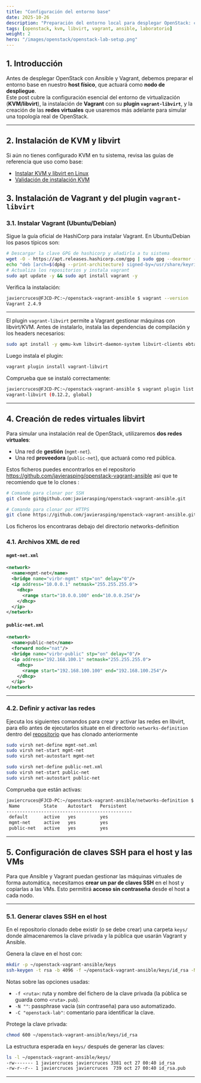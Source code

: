 ```yaml
---
title: "Configuración del entorno base"
date: 2025-10-26
description: "Preparación del entorno local para desplegar OpenStack: configuración de KVM/libvirt, instalación de Vagrant y redes virtuales necesarias."
tags: [openstack, kvm, libvirt, vagrant, ansible, laboratorio]
weight: 2
hero: "/images/openstack/openstack-lab-setup.png"
---
```

## 1. Introducción

Antes de desplegar OpenStack con Ansible y Vagrant, debemos preparar el entorno base en nuestro **host físico**, que actuará como **nodo de despliegue**.  
Este post cubre la configuración esencial del entorno de virtualización (**KVM/libvirt**), la instalación de **Vagrant** con su **plugin `vagrant-libvirt`**, y la creación de las **redes virtuales** que usaremos más adelante para simular una topología real de OpenStack.

---

## 2. Instalación de KVM y libvirt

Si aún no tienes configurado KVM en tu sistema, revisa las guías de referencia que uso como base:

- [Instalar KVM y libvirt en Linux](https://www.javiercd.es/posts/virtualizacion-kvm-linux/instalacion-kvm/instalar-kvm-libvirt/instalar-kvm-libvirt/)
- [Validación de instalación KVM](https://www.javiercd.es/posts/virtualizacion-kvm-linux/instalacion-kvm/validar-host-kvm/validar-host-kvm/)

## 3. Instalación de Vagrant y del plugin `vagrant-libvirt`

### 3.1. Instalar Vagrant (Ubuntu/Debian)

Sigue la guía oficial de HashiCorp para instalar Vagrant. En Ubuntu/Debian los pasos típicos son:

```bash
# Descargar la clave GPG de hashicorp y añadirla a tu sistema
wget -O - https://apt.releases.hashicorp.com/gpg | sudo gpg --dearmor -o /usr/share/keyrings/hashicorp-archive-keyring.gpg
echo "deb [arch=$(dpkg --print-architecture) signed-by=/usr/share/keyrings/hashicorp-archive-keyring.gpg] https://apt.releases.hashicorp.com $(grep -oP '(?<=UBUNTU_CODENAME=).*' /etc/os-release || lsb_release -cs) main" | sudo tee /etc/apt/sources.list.d/hashicorp.list
# Actualiza los repositorios y instala vagrant
sudo apt update -y && sudo apt install vagrant -y
```

Verifica la instalación:

```bash
javiercruces@FJCD-PC:~/openstack-vagrant-ansible $ vagrant --version
Vagrant 2.4.9
```

---

El plugin `vagrant-libvirt` permite a Vagrant gestionar máquinas con libvirt/KVM. Antes de instalarlo, instala las dependencias de compilación y los headers necesarios:

```bash
sudo apt install -y qemu-kvm libvirt-daemon-system libvirt-clients ebtables dnsmasq-base   ruby-dev libvirt-dev libxml2-dev libxslt-dev zlib1g-dev ruby-libvirt build-essential
```

Luego instala el plugin:

```bash
vagrant plugin install vagrant-libvirt
```

Comprueba que se instaló correctamente:

```bash
javiercruces@FJCD-PC:~/openstack-vagrant-ansible $ vagrant plugin list
vagrant-libvirt (0.12.2, global)
```
---

## 4. Creación de redes virtuales libvirt

Para simular una instalación real de OpenStack, utilizaremos **dos redes virtuales**:
- Una red de **gestión** (`mgmt-net`).
- Una red **proveedora** (`public-net`), que actuará como red pública.

Estos ficheros puedes encontrarlos en el repositorio https://github.com/javierasping/openstack-vagrant-ansible asi que te recomiendo que te lo clones :

```bash
# Comando para clonar por SSH
git clone git@github.com:javierasping/openstack-vagrant-ansible.git

# Comando para clonar por HTTPS
git clone https://github.com/javierasping/openstack-vagrant-ansible.git
```

Los ficheros los encontraras debajo del directorio networks-definition

### 4.1. Archivos XML de red

#### `mgmt-net.xml`

```xml
<network>
  <name>mgmt-net</name>
  <bridge name="virbr-mgmt" stp="on" delay="0"/>
  <ip address="10.0.0.1" netmask="255.255.255.0">
    <dhcp>
      <range start="10.0.0.100" end="10.0.0.254"/>
    </dhcp>
  </ip>
</network>
```

#### `public-net.xml`

```xml
<network>
  <name>public-net</name>
  <forward mode="nat"/>
  <bridge name="virbr-public" stp="on" delay="0"/>
  <ip address="192.168.100.1" netmask="255.255.255.0">
    <dhcp>
      <range start="192.168.100.100" end="192.168.100.254"/>
    </dhcp>
  </ip>
</network>
```

---

### 4.2. Definir y activar las redes

Ejecuta los siguientes comandos para crear y activar las redes en libvirt, para ello antes de ejecutarlos situate en el directorio `networks-definition` dentro del [repositorio](https://github.com/javierasping/openstack-vagrant-ansible) que has clonado anteriormente 

```bash
sudo virsh net-define mgmt-net.xml
sudo virsh net-start mgmt-net
sudo virsh net-autostart mgmt-net

sudo virsh net-define public-net.xml
sudo virsh net-start public-net
sudo virsh net-autostart public-net
```

Comprueba que están activas:

```bash
javiercruces@FJCD-PC:~/openstack-vagrant-ansible/networks-definition $ virsh net-list --all
 Name         State    Autostart   Persistent
-----------------------------------------------
 default      active   yes         yes
 mgmt-net     active   yes         yes
 public-net   active   yes         yes
```

---

## 5. Configuración de claves SSH para el host y las VMs

Para que Ansible y Vagrant puedan gestionar las máquinas virtuales de forma automática, necesitamos **crear un par de claves SSH** en el host y copiarlas a las VMs. Esto permitirá **acceso sin contraseña** desde el host a cada nodo.

---

### 5.1. Generar claves SSH en el host
En el repositorio clonado debe existir (o se debe crear) una carpeta `keys/` donde almacenaremos la clave privada y la pública que usarán Vagrant y Ansible.

Genera la clave en el host con:

```bash
mkdir -p ~/openstack-vagrant-ansible/keys
ssh-keygen -t rsa -b 4096 -f ~/openstack-vagrant-ansible/keys/id_rsa -N "" -C "openstack-lab"
```

Notas sobre las opciones usadas:
- `-f <ruta>`: ruta y nombre del fichero de la clave privada (la pública se guarda como `<ruta>.pub`).
- `-N ""`: passphrase vacía (sin contraseña) para uso automatizado.
- `-C "openstack-lab"`: comentario para identificar la clave.

Protege la clave privada:

```bash
chmod 600 ~/openstack-vagrant-ansible/keys/id_rsa
```

La estructura esperada en `keys/` después de generar las claves:

```bash
ls -l ~/openstack-vagrant-ansible/keys/
-rw------- 1 javiercruces javiercruces 3381 oct 27 00:40 id_rsa
-rw-r--r-- 1 javiercruces javiercruces  739 oct 27 00:40 id_rsa.pub
```
---